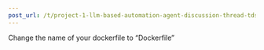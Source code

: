 ```yaml
---
post_url: /t/project-1-llm-based-automation-agent-discussion-thread-tds-jan-2025/164277/596
---
```

Change the name of your dockerfile to “Dockerfile”